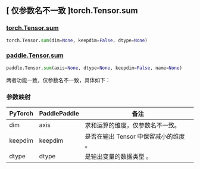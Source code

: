 ## [ 仅参数名不一致 ]torch.Tensor.sum

### [torch.Tensor.sum](https://pytorch.org/docs/stable/generated/torch.Tensor.sum.html)

```python
torch.Tensor.sum(dim=None, keepdim=False, dtype=None)
```

### [paddle.Tensor.sum](https://www.paddlepaddle.org.cn/documentation/docs/zh/develop/api/paddle/Tensor_cn.html#sum-axis-none-dtype-none-keepdim-false-name-none)
```python
paddle.Tensor.sum(axis=None, dtype=None, keepdim=False, name=None)
```

两者功能一致，仅参数名不一致，具体如下：

### 参数映射
| PyTorch       | PaddlePaddle | 备注                                                   |
| ------------- | ------------ | ------------------------------------------------------|
| dim           | axis         |  求和运算的维度，仅参数名不一致。                                       |
| keepdim       | keepdim      | 是否在输出 Tensor 中保留减小的维度 。                      |
| dtype         | dtype        | 是输出变量的数据类型 。                                   |
